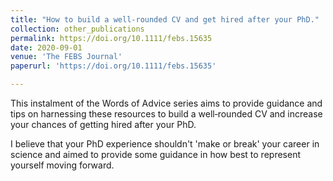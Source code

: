 ```yaml
---
title: "How to build a well‐rounded CV and get hired after your PhD."
collection: other_publications
permalink: https://doi.org/10.1111/febs.15635
date: 2020-09-01
venue: 'The FEBS Journal'
paperurl: 'https://doi.org/10.1111/febs.15635'

---
```


This instalment of the Words of Advice series aims to provide guidance and tips on harnessing these resources to build a well‐rounded CV and increase your chances of getting hired after your PhD. 

I believe that your PhD experience shouldn't 'make or break' your career in science and aimed to provide some guidance in how best to represent yourself moving forward.